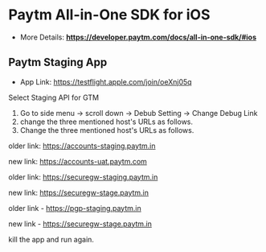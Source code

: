 # Paytm All-in-One SDK for iOS
* More Details: **https://developer.paytm.com/docs/all-in-one-sdk/#ios**

## Paytm Staging App
* App Link: https://testflight.apple.com/join/oeXnj05q

Select Staging API for GTM
1. Go to side menu -> scroll down -> Debub Setting -> Change Debug Link
2. change the three mentioned host's URLs as follows.
2. Change the three mentioned host's URLs as follows.

older link: https://accounts-staging.paytm.in

new link:  https://accounts-uat.paytm.com

older link: https://securegw-staging.paytm.in

new link:  https://securegw-stage.paytm.in

older link - https://pgp-staging.paytm.in 

new link - https://securegw-stage.paytm.in

kill the app and run again.




